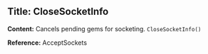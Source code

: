 ## Title: CloseSocketInfo

**Content:**
Cancels pending gems for socketing.
`CloseSocketInfo()`

**Reference:**
AcceptSockets